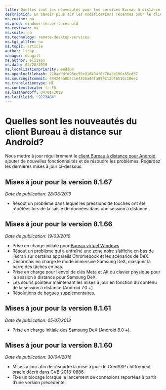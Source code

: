 ```yaml
---
title: Quelles sont les nouveautés pour les services Bureau à distance sur Android?
description: En savoir plus sur les modifications récentes pour le client Bureau à distance pour Android
ms.custom: na
ms.prod: windows-server-threshold
ms.reviewer: na
ms.suite: na
ms.technology: remote-desktop-services
ms.tgt_pltfrm: na
ms.topic: article
author: lizap
manager: dongill
ms.author: elizapo
ms.date: 03/28/2019
ms.localizationpriority: medium
ms.openlocfilehash: 220aeddfd98ec99c018404f6c76a9e196c85cd37
ms.sourcegitcommit: 49424aa8b4c1e43bba44fa899c13bf6516c18ee2
ms.translationtype: MT
ms.contentlocale: fr-FR
ms.lasthandoff: 04/01/2019
ms.locfileid: "9272484"
---
```

# Quelles sont les nouveautés du client Bureau à distance sur Android?

Nous mettre à jour régulièrement le [client Bureau à distance pour Android](remote-desktop-android.md), ajouter de nouvelles fonctionnalités et de résoudre les problèmes. Regardez les dernières mises à jour ci-dessous.

## Mises à jour pour la version 8.1.67
*Date de publication: 28/03/2019*

- Résout un problème dans lequel les pressions de touches ont été répétées lors de la saisie de données dans une session à distance.

## Mises à jour pour la version 8.1.66
*Date de publication: 19/03/2019*

- Prise en charge initiale pour [Bureau virtuel Windows](https://aka.ms/wvd).
- Résout un problème qui a entraîné une zone noire s’affiche en bas de l’écran sur certains appareils Chromebook et les scénarios de DeX.
- Désormais en charge le mode immersive Samsung DeX, masquer la barre des tâches en bas.
- Prise en charge pour l’envoi de clés Meta et Alt du clavier physique pour la session à distance pour Samsung DeX.
- Les souris pointeur maintenant les mises à jour en fonction du contenu de la session à distance (Android 7.0 +)
- Résolutions de bogues supplémentaires.

## Mises à jour pour la version 8.1.61
*Date de publication: 05/07/2018*

- Prise en charge initiale des Samsung DeX (Android 8.0 +).

## Mises à jour pour la version 8.1.60
*Date de publication: 30/04/2018*

- Mises à jour afin de résoudre la mise à jour de CredSSP chiffrement oracle décrit dans CVE-2018-0886.
- Fixe un blocage lorsque le lancement de connexions reportées à partir d’une version précédente.
